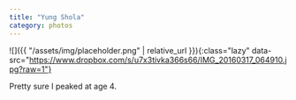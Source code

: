 ```yaml
---
title: "Yung Shola"
category: photos
---
```


![]({{ "/assets/img/placeholder.png" | relative_url }}){:class="lazy" data-src="https://www.dropbox.com/s/u7x3tivka366s66/IMG_20160317_064910.jpg?raw=1"}

Pretty sure I peaked at age 4.